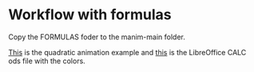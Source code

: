 # Workflow with formulas

Copy the FORMULAS foder to the manim-main folder.

[This](https://pastebin.com/rXRMFbCB) is the quadratic animation example and [this](https://drive.google.com/file/d/1bXtpK7ZTWo0ZAl6RFjURazyNrV-SuO6_/view?usp=sharing) is the LibreOffice CALC ods file with the colors.

